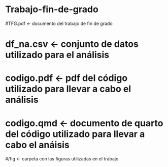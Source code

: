 # Trabajo-fin-de-grado

#TFG.pdf <- documento del trabajo de fin de grado

# df_na.csv <- conjunto de datos utilizado para el análisis

# codigo.pdf <- pdf del código utilizado para llevar a cabo el análisis

# codigo.qmd <- documento de quarto del código utilizado para llevar a cabo el anáisis

#/fig <-  carpeta con las figuras utilizadas en el trabajo
